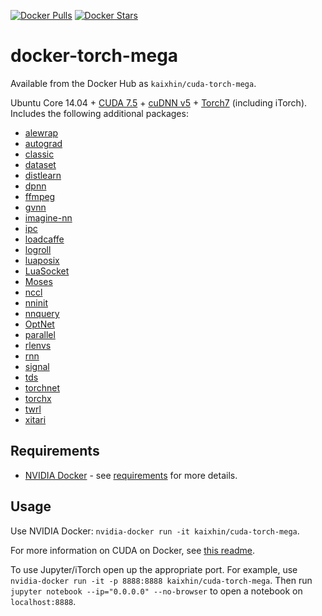 [![Docker Pulls](https://img.shields.io/docker/pulls/kaixhin/cuda-torch-mega.svg)](https://hub.docker.com/r/kaixhin/cuda-torch-mega/)
[![Docker Stars](https://img.shields.io/docker/stars/kaixhin/cuda-torch-mega.svg)](https://hub.docker.com/r/kaixhin/cuda-torch-mega/)

docker-torch-mega
=================

Available from the Docker Hub as `kaixhin/cuda-torch-mega`.

Ubuntu Core 14.04 + [CUDA 7.5](http://www.nvidia.com/object/cuda_home_new.html) + [cuDNN v5](https://developer.nvidia.com/cuDNN) + [Torch7](http://torch.ch/) (including iTorch). Includes the following additional packages:

- [alewrap](https://github.com/Kaixhin/alewrap)
- [autograd](https://github.com/twitter/torch-autograd)
- [classic](https://github.com/deepmind/classic)
- [dataset](https://github.com/twitter/torch-dataset)
- [distlearn](https://github.com/twitter/torch-distlearn)
- [dpnn](https://github.com/Element-Research/dpnn)
- [ffmpeg](https://github.com/clementfarabet/lua---ffmpeg)
- [gvnn](https://github.com/ankurhanda/gvnn)
- [imagine-nn](https://github.com/szagoruyko/imagine-nn)
- [ipc](https://github.com/twitter/torch-ipc)
- [loadcaffe](https://github.com/szagoruyko/loadcaffe)
- [logroll](https://github.com/rosejn/logroll)
- [luaposix](https://github.com/luaposix/luaposix)
- [LuaSocket](https://github.com/diegonehab/luasocket)
- [Moses](https://github.com/Yonaba/Moses)
- [nccl](https://github.com/ngimel/nccl.torch)
- [nninit](https://github.com/Kaixhin/nninit)
- [nnquery](https://github.com/bshillingford/nnquery)
- [OptNet](https://github.com/fmassa/optimize-net)
- [parallel](https://github.com/clementfarabet/lua---parallel)
- [rlenvs](https://github.com/Kaixhin/rlenvs)
- [rnn](https://github.com/Element-Research/rnn)
- [signal](https://github.com/soumith/torch-signal)
- [tds](https://github.com/torch/tds)
- [torchnet](https://github.com/torchnet/torchnet)
- [torchx](https://github.com/nicolas-leonard/torchx)
- [twrl](https://github.com/twitter/torch-twrl)
- [xitari](https://github.com/lake4790k/xitari)

Requirements
------------

- [NVIDIA Docker](https://github.com/NVIDIA/nvidia-docker) - see [requirements](https://github.com/NVIDIA/nvidia-docker/wiki/CUDA#requirements) for more details.

Usage
-----
Use NVIDIA Docker: ``nvidia-docker run -it kaixhin/cuda-torch-mega``.

For more information on CUDA on Docker, see [this readme](https://github.com/Kaixhin/dockerfiles#cuda).

To use Jupyter/iTorch open up the appropriate port. For example, use ``nvidia-docker run -it -p 8888:8888 kaixhin/cuda-torch-mega``. Then run `jupyter notebook --ip="0.0.0.0" --no-browser` to open a notebook on `localhost:8888`.
